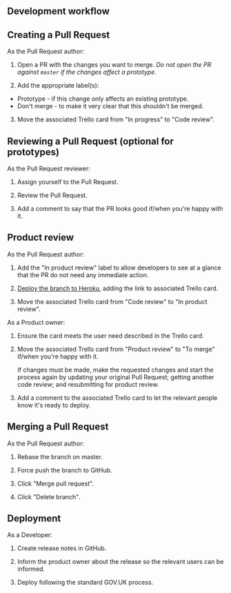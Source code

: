 ## Development workflow

## Creating a Pull Request

As the Pull Request author:

1. Open a PR with the changes you want to merge. _Do not open the PR against `master` if the changes affect a prototype_.

2. Add the appropriate label(s):

  * Prototype - if this change only affects an existing prototype.
  * Don't merge - to make it very clear that this shouldn't be merged.

3. Move the associated Trello card from "In progress" to "Code review".


## Reviewing a Pull Request (optional for prototypes)

As the Pull Request reviewer:

1. Assign yourself to the Pull Request.

2. Review the Pull Request.

3. Add a comment to say that the PR looks good if/when you're happy with it.


## Product review

As the Pull Request author:

1. Add the "In product review" label to allow developers to see at a glance that the PR do not need any immediate action.

2. [Deploy the branch to Heroku][deploy-to-heroku], adding the link to associated Trello card.

3. Move the associated Trello card from "Code review" to "In product review".


As a Product owner:

1. Ensure the card meets the user need described in the Trello card.

2. Move the associated Trello card from "Product review" to "To merge" if/when you're happy with it.

   If changes must be made, make the requested changes and start the process again by updating your original Pull Request; getting another code review; and resubmitting for product review.

3. Add a comment to the associated Trello card to let the relevant people know it's ready to deploy.


## Merging a Pull Request

As the Pull Request author:

1. Rebase the branch on master.

2. Force push the branch to GitHub.

3. Click "Merge pull request".

4. Click "Delete branch".


## Deployment

As a Developer:

1. Create release notes in GitHub. 

2. Inform the product owner about the release so the relevant users can be informed.

3. Deploy following the standard GOV.UK process.

[deploy-to-heroku]: https://github.com/alphagov/content-performance-manager/blob/master/doc/deploy-to-heroku.md
